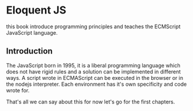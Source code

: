 # Eloquent JS

this book introduce programming principles and teaches the ECMScript JavaScript language.


## Introduction 

The JavaScript born in 1995, it is a liberal programming language which does not have rigid rules and a solution can be implemented in different ways.
A script wrote in ECMAScript can be executed in the browser or in the nodejs interpreter. Each environment has it's own specificity and code wrote for.

That's all we can say about this for now let's go for the first chapters.